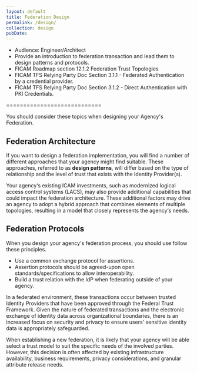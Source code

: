 ```yaml
---
layout: default
title: Federation Design
permalink: /design/
collection: design
pubDate: 
---
```


- Audience: Engineer/Architect
- Provide an introduction to federation transaction and lead them to design patterns and protocols.
- FICAM Roadmap section 12.1.2 Federation Trust Topologies
- FICAM TFS Relying Party Doc Section 3.1.1 - Federated Authentication by a credential provider. 
- FICAM TFS Relying Party Doc Section 3.1.2 - Direct Authentication with PKI Credentials. 

============================

You should consider these topics when designing your Agency's Federation.

## Federation Architecture

If you want to design a federation implementation, you will find a number of different approaches that your agency might find suitable. These approaches, referred to as **design patterns**, will differ based on the type of relationship and the level of trust that exists with the Identity Provider(s). 

Your agency‘s existing ICAM investments, such as modernized logical access control systems (LACS), may also provide additional capabilities that could impact the federation architecture. These additional factors may drive an agency to adopt a hybrid approach that combines elements of multiple topologies, resulting in a model that closely represents the agency‘s needs. 

## Federation Protocols

When you design your agency's federation process, you should use follow these principles.

- Use a common exchange protocol for assertions.
- Assertion protocols should be agreed-upon open standards/specifications to allow interoperability.
- Build a trust relation with the IdP when federating outside of your agency. 

In a federated environment, these transactions occur between trusted Identity Providers that have been approved through the Federal Trust Framework. Given the nature of federated transactions and the electronic exchange of identity data across organizational boundaries, there is an increased focus on security and privacy to ensure users' sensitive identity data is appropriately safeguarded. 

When establishing a new federation, it is likely that your agency will be able select a trust model to suit the specific needs of the involved parties. However, this decision is often affected by existing infrastructure availability, business requirements, privacy considerations, and granular attribute release needs. 






















